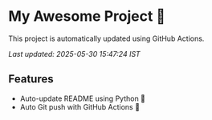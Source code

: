# My Awesome Project 🚀

This project is automatically updated using GitHub Actions.

_Last updated: 2025-05-30 15:47:24 IST_

## Features
- Auto-update README using Python 🐍
- Auto Git push with GitHub Actions 🤖
